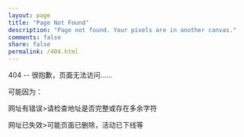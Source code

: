 ```yaml
---
layout: page
title: "Page Not Found"
description: "Page not found. Your pixels are in another canvas."
comments: false
share: false
permalink: /404.html
---  
```

404 -- 很抱歉，页面无法访问……

可能因为：

网址有错误>请检查地址是否完整或存在多余字符

网址已失效>可能页面已删除，活动已下线等

<script type="text/javascript">
  var GOOG_FIXURL_LANG = 'zh_CN';
  var GOOG_FIXURL_SITE = '{{ site.url }}'
</script>
<script type="text/javascript"
  src="//linkhelp.clients.google.com/tbproxy/lh/wm/fixurl.js">
</script>
